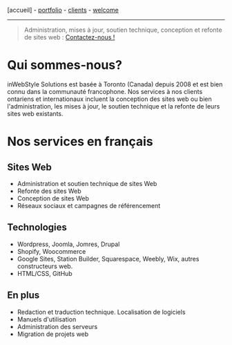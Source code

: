
[accueil] - [portfolio](portfolio.md) - [clients](clients.md) - [welcome](welcome.md)
- - -
> Administration, mises à jour, soutien technique, conception et refonte de sites web : <A HREF="mailto:inwebstyle@gmail.com">Contactez-nous !</A>

# Qui sommes-nous?

inWebStyle Solutions est basée à Toronto (Canada) depuis 2008 et est bien connu dans la communauté francophone. Nos services à nos clients ontariens et internationaux incluent la conception des sites web ou bien l'administration, les mises à jour, le soutien technique et la refonte de leurs sites  web  existants. 

# Nos services en français

## Sites Web

- Administration et soutien technique de sites Web
- Refonte des sites Web
- Conception de sites Web
- Réseaux sociaux et campagnes de référencement

## Technologies

- Wordpress, Joomla, Jomres, Drupal
- Shopify, Woocommerce
- Google Sites, Station Builder, Squarespace, Weebly, Wix, autres constructeurs web.
- HTML/CSS, GitHub

## En plus
- Redaction et traduction technique. Localisation de logiciels
- Manuels d'utilisation 
- Administration des serveurs
- Migration de projets web
